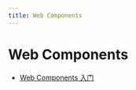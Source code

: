 ```yaml
---
title: Web Components
---
```

# Web Components 

- [Web Components 入门](/blog/program/web-components/27982.md)    
